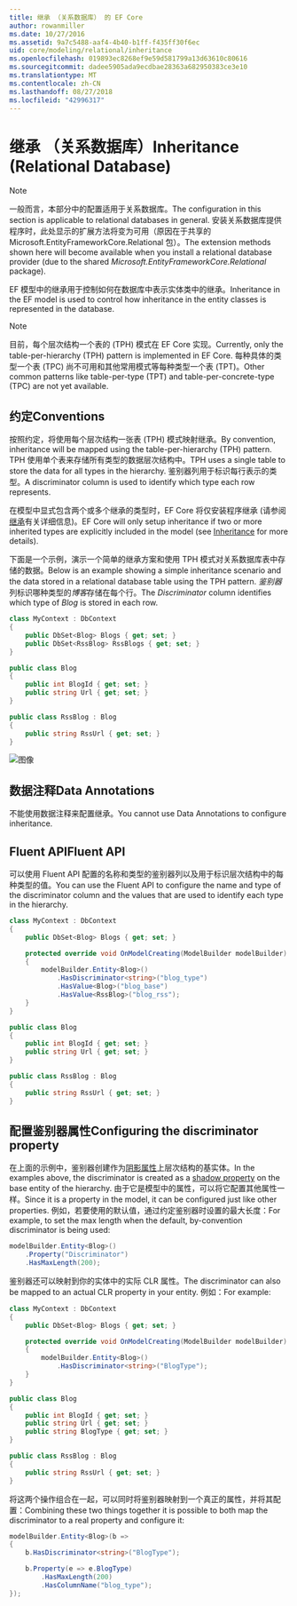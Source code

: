 ```yaml
---
title: 继承 （关系数据库） 的 EF Core
author: rowanmiller
ms.date: 10/27/2016
ms.assetid: 9a7c5488-aaf4-4b40-b1ff-f435ff30f6ec
uid: core/modeling/relational/inheritance
ms.openlocfilehash: 019893ec8268ef9e59d581799a13d63610c80616
ms.sourcegitcommit: dadee5905ada9ecdbae28363a682950383ce3e10
ms.translationtype: MT
ms.contentlocale: zh-CN
ms.lasthandoff: 08/27/2018
ms.locfileid: "42996317"
---
```

# <a name="inheritance-relational-database"></a><span data-ttu-id="db5ff-102">继承 （关系数据库）</span><span class="sxs-lookup"><span data-stu-id="db5ff-102">Inheritance (Relational Database)</span></span>

> [!NOTE]  
> <span data-ttu-id="db5ff-103">一般而言，本部分中的配置适用于关系数据库。</span><span class="sxs-lookup"><span data-stu-id="db5ff-103">The configuration in this section is applicable to relational databases in general.</span></span> <span data-ttu-id="db5ff-104">安装关系数据库提供程序时，此处显示的扩展方法将变为可用（原因在于共享的 Microsoft.EntityFrameworkCore.Relational 包）。</span><span class="sxs-lookup"><span data-stu-id="db5ff-104">The extension methods shown here will become available when you install a relational database provider (due to the shared *Microsoft.EntityFrameworkCore.Relational* package).</span></span>

<span data-ttu-id="db5ff-105">EF 模型中的继承用于控制如何在数据库中表示实体类中的继承。</span><span class="sxs-lookup"><span data-stu-id="db5ff-105">Inheritance in the EF model is used to control how inheritance in the entity classes is represented in the database.</span></span>

> [!NOTE]  
> <span data-ttu-id="db5ff-106">目前，每个层次结构一个表的 (TPH) 模式在 EF Core 实现。</span><span class="sxs-lookup"><span data-stu-id="db5ff-106">Currently, only the table-per-hierarchy (TPH) pattern is implemented in EF Core.</span></span> <span data-ttu-id="db5ff-107">每种具体的类型一个表 (TPC) 尚不可用和其他常用模式等每种类型一个表 (TPT)。</span><span class="sxs-lookup"><span data-stu-id="db5ff-107">Other common patterns like table-per-type (TPT) and table-per-concrete-type (TPC) are not yet available.</span></span>

## <a name="conventions"></a><span data-ttu-id="db5ff-108">约定</span><span class="sxs-lookup"><span data-stu-id="db5ff-108">Conventions</span></span>

<span data-ttu-id="db5ff-109">按照约定，将使用每个层次结构一张表 (TPH) 模式映射继承。</span><span class="sxs-lookup"><span data-stu-id="db5ff-109">By convention, inheritance will be mapped using the table-per-hierarchy (TPH) pattern.</span></span> <span data-ttu-id="db5ff-110">TPH 使用单个表来存储所有类型的数据层次结构中。</span><span class="sxs-lookup"><span data-stu-id="db5ff-110">TPH uses a single table to store the data for all types in the hierarchy.</span></span> <span data-ttu-id="db5ff-111">鉴别器列用于标识每行表示的类型。</span><span class="sxs-lookup"><span data-stu-id="db5ff-111">A discriminator column is used to identify which type each row represents.</span></span>

<span data-ttu-id="db5ff-112">在模型中显式包含两个或多个继承的类型时，EF Core 将仅安装程序继承 (请参阅[继承](../inheritance.md)有关详细信息)。</span><span class="sxs-lookup"><span data-stu-id="db5ff-112">EF Core will only setup inheritance if two or more inherited types are explicitly included in the model (see [Inheritance](../inheritance.md) for more details).</span></span>

<span data-ttu-id="db5ff-113">下面是一个示例，演示一个简单的继承方案和使用 TPH 模式对关系数据库表中存储的数据。</span><span class="sxs-lookup"><span data-stu-id="db5ff-113">Below is an example showing a simple inheritance scenario and the data stored in a relational database table using the TPH pattern.</span></span> <span data-ttu-id="db5ff-114">*鉴别器*列标识哪种类型的*博客*存储在每个行。</span><span class="sxs-lookup"><span data-stu-id="db5ff-114">The *Discriminator* column identifies which type of *Blog* is stored in each row.</span></span>

<!-- [!code-csharp[Main](samples/core/relational/Modeling/Conventions/Samples/InheritanceDbSets.cs)] -->
``` csharp
class MyContext : DbContext
{
    public DbSet<Blog> Blogs { get; set; }
    public DbSet<RssBlog> RssBlogs { get; set; }
}

public class Blog
{
    public int BlogId { get; set; }
    public string Url { get; set; }
}

public class RssBlog : Blog
{
    public string RssUrl { get; set; }
}
```

![图像](_static/inheritance-tph-data.png)

## <a name="data-annotations"></a><span data-ttu-id="db5ff-116">数据注释</span><span class="sxs-lookup"><span data-stu-id="db5ff-116">Data Annotations</span></span>

<span data-ttu-id="db5ff-117">不能使用数据注释来配置继承。</span><span class="sxs-lookup"><span data-stu-id="db5ff-117">You cannot use Data Annotations to configure inheritance.</span></span>

## <a name="fluent-api"></a><span data-ttu-id="db5ff-118">Fluent API</span><span class="sxs-lookup"><span data-stu-id="db5ff-118">Fluent API</span></span>

<span data-ttu-id="db5ff-119">可以使用 Fluent API 配置的名称和类型的鉴别器列以及用于标识层次结构中的每种类型的值。</span><span class="sxs-lookup"><span data-stu-id="db5ff-119">You can use the Fluent API to configure the name and type of the discriminator column and the values that are used to identify each type in the hierarchy.</span></span>

<!-- [!code-csharp[Main](samples/core/relational/Modeling/FluentAPI/Samples/InheritanceTPHDiscriminator.cs?highlight=7,8,9,10)] -->
``` csharp
class MyContext : DbContext
{
    public DbSet<Blog> Blogs { get; set; }

    protected override void OnModelCreating(ModelBuilder modelBuilder)
    {
        modelBuilder.Entity<Blog>()
            .HasDiscriminator<string>("blog_type")
            .HasValue<Blog>("blog_base")
            .HasValue<RssBlog>("blog_rss");
    }
}

public class Blog
{
    public int BlogId { get; set; }
    public string Url { get; set; }
}

public class RssBlog : Blog
{
    public string RssUrl { get; set; }
}
```

## <a name="configuring-the-discriminator-property"></a><span data-ttu-id="db5ff-120">配置鉴别器属性</span><span class="sxs-lookup"><span data-stu-id="db5ff-120">Configuring the discriminator property</span></span>

<span data-ttu-id="db5ff-121">在上面的示例中，鉴别器创建作为[阴影属性](xref:core/modeling/shadow-properties)上层次结构的基实体。</span><span class="sxs-lookup"><span data-stu-id="db5ff-121">In the examples above, the discriminator is created as a [shadow property](xref:core/modeling/shadow-properties) on the base entity of the hierarchy.</span></span> <span data-ttu-id="db5ff-122">由于它是模型中的属性，可以将它配置其他属性一样。</span><span class="sxs-lookup"><span data-stu-id="db5ff-122">Since it is a property in the model, it can be configured just like other properties.</span></span> <span data-ttu-id="db5ff-123">例如，若要使用的默认值，通过约定鉴别器时设置的最大长度：</span><span class="sxs-lookup"><span data-stu-id="db5ff-123">For example, to set the max length when the default, by-convention discriminator is being used:</span></span>

```C#
modelBuilder.Entity<Blog>()
    .Property("Discriminator")
    .HasMaxLength(200);
```

<span data-ttu-id="db5ff-124">鉴别器还可以映射到你的实体中的实际 CLR 属性。</span><span class="sxs-lookup"><span data-stu-id="db5ff-124">The discriminator can also be mapped to an actual CLR property in your entity.</span></span> <span data-ttu-id="db5ff-125">例如：</span><span class="sxs-lookup"><span data-stu-id="db5ff-125">For example:</span></span>
```C#
class MyContext : DbContext
{
    public DbSet<Blog> Blogs { get; set; }

    protected override void OnModelCreating(ModelBuilder modelBuilder)
    {
        modelBuilder.Entity<Blog>()
            .HasDiscriminator<string>("BlogType");
    }
}

public class Blog
{
    public int BlogId { get; set; }
    public string Url { get; set; }
    public string BlogType { get; set; }
}

public class RssBlog : Blog
{
    public string RssUrl { get; set; }
}
```

<span data-ttu-id="db5ff-126">将这两个操作组合在一起，可以同时将鉴别器映射到一个真正的属性，并将其配置：</span><span class="sxs-lookup"><span data-stu-id="db5ff-126">Combining these two things together it is possible to both map the discriminator to a real property and configure it:</span></span>
```C#
modelBuilder.Entity<Blog>(b =>
{
    b.HasDiscriminator<string>("BlogType");

    b.Property(e => e.BlogType)
        .HasMaxLength(200)
        .HasColumnName("blog_type");
});
```
